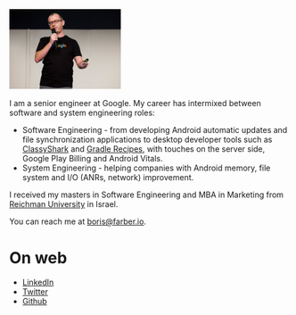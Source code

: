 
<img src="img/Header.jpg" width="200"/>

I am a senior engineer at Google. My career has intermixed between software and system engineering roles:

* Software Engineering - from developing Android automatic updates and file synchronization applications
  to desktop developer tools such as [ClassyShark](https://github.com/google/android-classyshark)
  and [Gradle Recipes](https://github.com/android/gradle-recipes), with touches on the server side, Google Play
  Billing and Android Vitals.
* System Engineering - helping companies with Android memory, file system and I/O (ANRs, network) improvement.
 
I received my masters in Software Engineering and MBA in Marketing from [Reichman 
University](https://www.runi.ac.il/en/) in Israel.

You can reach me at <boris@farber.io>.

# On web
* [LinkedIn](https://www.linkedin.com/in/borisfarber/) 
* [Twitter](https://x.com/BorisFarber) 
* [Github](https://github.com/borisf) 
